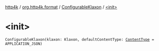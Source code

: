[http4k](../../index.md) / [org.http4k.format](../index.md) / [ConfigurableKlaxon](index.md) / [&lt;init&gt;](./-init-.md)

# &lt;init&gt;

`ConfigurableKlaxon(klaxon: Klaxon, defaultContentType: `[`ContentType`](../../org.http4k.core/-content-type/index.md)` = APPLICATION_JSON)`